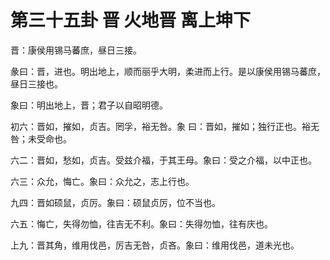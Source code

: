 # 第三十五卦 晋 火地晋 离上坤下


晋：康侯用锡马蕃庶，昼日三接。

彖曰：晋，进也。明出地上，顺而丽乎大明，柔进而上行。是以康侯用锡马蕃庶，昼日三接也。

象曰：明出地上，晋；君子以自昭明德。

初六：晋如，摧如，贞吉。罔孚，裕无咎。象 曰：晋如，摧如；独行正也。裕无咎；未受命也。

六二：晋如，愁如，贞吉。受兹介福，于其王母。象曰：受之介福，以中正也。

六三：众允，悔亡。象曰：众允之，志上行也。

九四：晋如硕鼠，贞厉。象曰：硕鼠贞厉，位不当也。

六五：悔亡，失得勿恤，往吉无不利。象曰：失得勿恤，往有庆也。

上九：晋其角，维用伐邑，厉吉无咎，贞吝。象曰：维用伐邑，道未光也。
